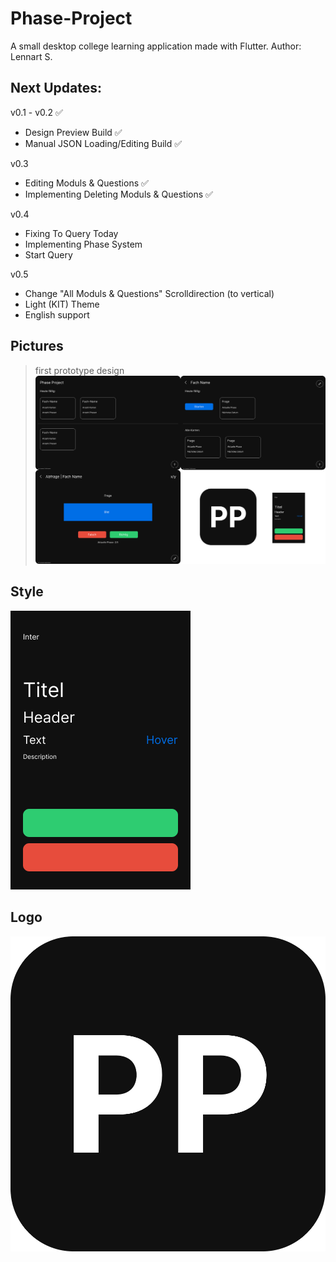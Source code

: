 # Phase-Project
A small desktop college learning application made with Flutter.
Author: Lennart S.

## Next Updates:
v0.1 - v0.2 :white_check_mark:
- Design Preview Build :white_check_mark:
- Manual JSON Loading/Editing Build :white_check_mark:

v0.3
- Editing Moduls & Questions :white_check_mark:
- Implementing Deleting Moduls & Questions :white_check_mark:

v0.4
- Fixing To Query Today
- Implementing Phase System
- Start Query

v0.5
- Change "All Moduls & Questions" Scrolldirection (to vertical)
- Light (KIT) Theme
- English support


## Pictures
> first prototype design
![Alt text](images/Github_Preview.png?raw=false "Preview")

## Style
![Alt text](images/Palette.png?raw=false "Design Palette")

## Logo
![Alt text](images/Icon.png?raw=false "Icon")